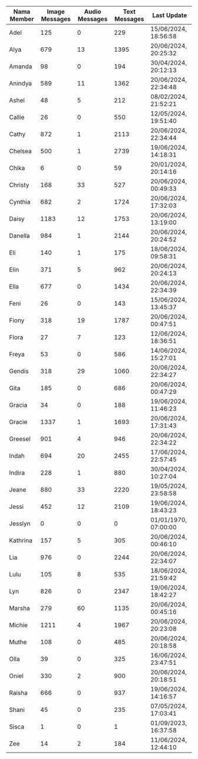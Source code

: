 | Nama Member | Image Messages | Audio Messages | Text Messages | Last Update |
| ------ | -------------- | -------------- | ------------- | ------------ |
| Adel | 125 | 0 | 229 | 15/06/2024, 18:56:58 |
| Alya | 679 | 13 | 1395 | 20/06/2024, 20:25:32 |
| Amanda | 98 | 0 | 194 | 30/04/2024, 20:12:13 |
| Anindya | 589 | 11 | 1362 | 20/06/2024, 22:34:48 |
| Ashel | 48 | 5 | 212 | 08/02/2024, 21:52:21 |
| Callie | 26 | 0 | 550 | 12/05/2024, 19:51:40 |
| Cathy | 872 | 1 | 2113 | 20/06/2024, 22:34:44 |
| Chelsea | 500 | 1 | 2739 | 19/06/2024, 14:18:31 |
| Chika | 6 | 0 | 59 | 20/01/2024, 20:14:16 |
| Christy | 168 | 33 | 527 | 20/06/2024, 00:49:33 |
| Cynthia | 682 | 2 | 1724 | 20/06/2024, 17:32:03 |
| Daisy | 1183 | 12 | 1753 | 20/06/2024, 13:19:00 |
| Danella | 984 | 1 | 2144 | 20/06/2024, 20:24:52 |
| Eli | 140 | 1 | 175 | 18/06/2024, 09:58:31 |
| Elin | 371 | 5 | 962 | 20/06/2024, 20:24:13 |
| Ella | 677 | 0 | 1434 | 20/06/2024, 22:34:39 |
| Feni | 26 | 0 | 143 | 15/06/2024, 13:45:37 |
| Fiony | 318 | 19 | 1787 | 20/06/2024, 00:47:51 |
| Flora | 27 | 7 | 123 | 12/06/2024, 18:36:51 |
| Freya | 53 | 0 | 586 | 14/06/2024, 15:27:01 |
| Gendis | 318 | 29 | 1060 | 20/06/2024, 22:34:27 |
| Gita | 185 | 0 | 686 | 20/06/2024, 00:47:29 |
| Gracia | 34 | 0 | 188 | 19/06/2024, 11:46:23 |
| Gracie | 1337 | 1 | 1693 | 20/06/2024, 17:31:43 |
| Greesel | 901 | 4 | 946 | 20/06/2024, 22:34:22 |
| Indah | 694 | 20 | 2455 | 17/06/2024, 22:57:45 |
| Indira | 228 | 1 | 880 | 30/04/2024, 10:27:04 |
| Jeane | 880 | 33 | 2220 | 19/05/2024, 23:58:58 |
| Jessi | 452 | 12 | 2109 | 19/06/2024, 18:43:23 |
| Jesslyn | 0 | 0 | 0 | 01/01/1970, 07:00:00 |
| Kathrina | 157 | 5 | 305 | 20/06/2024, 00:46:10 |
| Lia | 976 | 0 | 2244 | 20/06/2024, 22:34:07 |
| Lulu | 105 | 8 | 535 | 18/06/2024, 21:59:42 |
| Lyn | 826 | 0 | 2347 | 19/06/2024, 18:42:27 |
| Marsha | 279 | 60 | 1135 | 20/06/2024, 00:45:16 |
| Michie | 1211 | 4 | 1967 | 20/06/2024, 20:23:08 |
| Muthe | 108 | 0 | 485 | 20/06/2024, 20:18:58 |
| Olla | 39 | 0 | 325 | 16/06/2024, 23:47:51 |
| Oniel | 330 | 2 | 900 | 20/06/2024, 20:18:51 |
| Raisha | 666 | 0 | 937 | 19/06/2024, 14:16:57 |
| Shani | 45 | 0 | 235 | 07/05/2024, 17:03:41 |
| Sisca | 1 | 0 | 1 | 01/09/2023, 16:37:58 |
| Zee | 14 | 2 | 184 | 11/06/2024, 12:44:10 |
